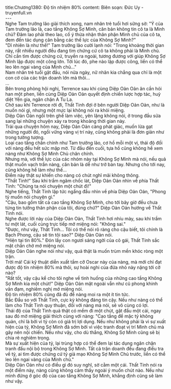 title:Chương1380: Độ tín nhiệm 80%
content:
Biên soạn: Đức Uy - truyenfull.vn<br>---<br>Nghe Tam trưởng lão giải thích xong, nam nhân trẻ tuổi hơi sững sờ: "Ý của Tam trưởng lão là, cao tầng Không Sợ Minh, căn bản không tin cô ta là Minh chủ? Đâm lao phải theo lao, cố ý thừa nhận thân phận Minh chủ của cô ta, đem đến tác dụng cân bằng các thế lực của Không Sợ Minh?"<br>"Dĩ nhiên là như thế!" Tam trưởng lão cười lạnh nói: "Trong khoảng thời gian này, rất nhiều người đều đang tìm chứng cứ cô ta không phải là Minh chủ. Chỉ cần tìm được chứng cứ, truyền ra ngoài, tương đương với giúp Không Sợ Minh lập được một công lớn. Tới lúc đó, phe nào lập được công, liền có thể leo lên ngai vàng của Minh chủ..."<br>Nam nhân trẻ tuổi gật đầu, nói nửa ngày, nữ nhân kia chẳng qua chỉ là một con cờ của các trận doanh lớn mà thôi…<br>...<br>Bên trong phòng hội nghị, Terrence sau khi cùng Diệp Oản Oản ân cần hỏi han một phen, liền cùng Diệp Oản Oản quyết định chiến lược hợp tác, huỷ diệt Yến gia, ngăn chặn A Tu La.<br>Chờ sau khi Terrence rời đi, Thất Tinh đợi ở bên người Diệp Oản Oản, như là muốn nói gì, nhưng một mực lại không nói ra khỏi miệng.<br>Diệp Oản Oản ngồi trên ghế làm việc, yên lặng không nói, ở trong đầu sửa sang lại những chuyện xảy ra trong khoảng thời gian này.<br>Trải qua chuyện hôm nay, Diệp Oản Oản càng phát giác, muốn lừa gạt những người đó, ngồi vững vàng vị trí này, cũng không phải là đơn giản như trong tưởng tượng.<br>Loại cao tầng chân chính như Tam trưởng lão, cơ hồ mỗi một vị, thái độ đối với nàng đều hết sức mập mờ. Từ đầu đến cuối, tựa hồ cũng không hề xem nàng như Không Sợ Minh Chủ chân chính.<br>Nhưng mà, với thế lực của các nhóm này tại Không Sợ Minh mà nói, nếu quả thật muốn vạch trần nàng, căn bản là dễ như trở bàn tay. Nhưng cho tới nay, cũng không hề làm như thế...<br>Điểm này thật sự khiến cho nàng có chút nghĩ mãi không thông.<br>"Thất Tinh!" Sau khi trầm ngâm chốc lát, Diệp Oản Oản nhìn về phía Thất Tinh: "Chúng ta nói chuyện một chút đi!"<br>Nghe tiếng, Thất Tinh lập tức ngẩng đầu nhìn về phía Diệp Oản Oản, "Phong tỷ muốn nói chuyện gì."<br>"Cậu, bao gồm tất cả cao tầng Không Sợ Minh, cho tới bây giờ đều chưa từng tin tưởng thân phận của tôi, đúng chứ?" Diệp Oản Oản hướng về Thất Tinh nói.<br>Nghe được lời này của Diệp Oản Oản, Thất Tinh hơi nhíu mày, sau khi trầm tư một lát, cuối cùng trực tiếp mở miệng nói: "Không sai."<br>"Được, như vậy, Thất Tinh... Tôi có thể nói rõ ràng cho cậu biết, tôi chính là Bạch Phong, cậu sẽ tin tôi sao?" Diệp Oản Oản nói.<br>"Hiện tại tin 80%." Đón lấy con ngươi sáng ngời của cô gái, Thất Tinh sắc mặt chần chờ mở miệng nói.<br>Diệp Oản Oản nghe nói như vậy, quả thật là muốn trùm mền khóc ròng một trận.<br>Trời má! Cái kỹ thuật diễn xuất tầm cỡ Oscar này của nàng, mà mới chỉ đạt được độ tín nhiệm 80% mà thôi, sự hoài nghi của đứa nhỏ này nặng tới cỡ nào?<br>"Rất tốt, vậy cậu kể cho tôi nghe về tình huống của những cao tầng Không Sợ Minh kia một chút!" Diệp Oản Oản mặt ngoài vẫn như cũ phong khinh vân đạm, nghiêm nghị mở miệng nói.<br>Độ tín nhiệm 80% cũng đã đủ để nàng moi ra một ít tin tức.<br>Bắc Đẩu so với Thất Tinh, cực kỳ không đáng tin cậy. Nếu như nàng có thể làm cho Thất Tinh quy thuận, đối với nàng mà nói, sẽ vô cùng có lợi.<br>Thái độ của Thất Tinh quả thật có mềm đi một chút, gật đầu một cái, ngay sau đó mở miệng giải thích cùng với nàng: "Cao tầng để mặc tỷ không quản, chỉ là bởi vì tỷ còn có giá trị lợi dụng. Nếu như không phải là vì sự xuất hiện của tỷ, Không Sợ Minh đã sớm bởi vì việc tranh đoạt vị trí Minh chủ mà gây nên nội chiến. Nếu như vậy, cho dù thắng, Không Sợ Minh cũng sẽ bị chia rẽ nghiêm trọng.<br>Mà sự xuất hiện của tỷ, lại trùng hợp có thể đem lại tác dụng ngăn chặn tranh đấu nội bộ trong Không Sợ Minh. Tất cả trận doanh đều đang điều tra về tỷ, ai tìm được chứng cứ tỷ giả mạo Không Sợ Minh Chủ trước, liền có thể leo lên ngai vàng của Minh chủ."<br>Diệp Oản Oản như có điều gì đó suy nghĩ, sờ cằm một cái. Thất Tinh nói ra một điểm này, nàng cũng không cảm thấy ngoài ý muốn chút nào. Nếu như mình đứng ở góc độ của cao tầng Không Sợ Minh, khẳng định cũng sẽ làm như vậy.